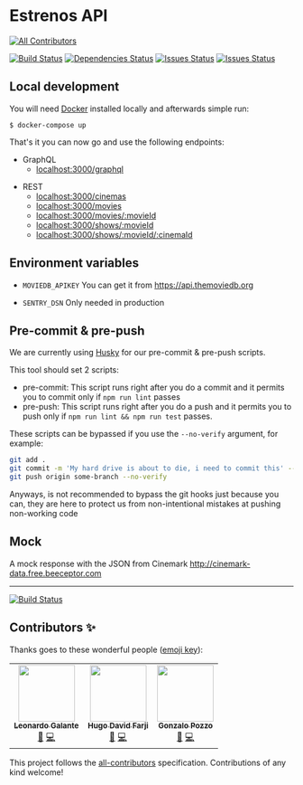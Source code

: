 # Estrenos API
<!-- ALL-CONTRIBUTORS-BADGE:START - Do not remove or modify this section -->
[![All Contributors](https://img.shields.io/badge/all_contributors-3-orange.svg?style=flat-square)](#contributors-)
<!-- ALL-CONTRIBUTORS-BADGE:END -->

[![Build Status](https://img.shields.io/travis/cine-estrenos/estrenos-api?style=for-the-badge)](https://travis-ci.com/cine-estrenos/estrenos-api) [![Dependencies Status](https://img.shields.io/david/cine-estrenos/estrenos-api?style=for-the-badge)](https://img.shields.io/david/cine-estrenos/estrenos-api?style=for-the-badge) [![Issues Status](https://img.shields.io/github/issues/cine-estrenos/estrenos-api?style=for-the-badge)](https://img.shields.io/github/issues/cine-estrenos/estrenos-api?style=for-the-badge) [![Issues Status](https://img.shields.io/github/issues-pr/cine-estrenos/estrenos-api?style=for-the-badge)](https://img.shields.io/github/issues-pr/cine-estrenos/estrenos-api?style=for-the-badge)

## Local development

You will need [Docker](https://www.docker.com/products/docker-desktop) installed locally and afterwards simple run:

```
$ docker-compose up
```

That's it you can now go and use the following endpoints:

- GraphQL
  - [localhost:3000/graphql](localhost:3000/graphql)

* REST
  - [localhost:3000/cinemas](localhost:3000/cinemas)
  - [localhost:3000/movies](localhost:3000/movies)
  - [localhost:3000/movies/:movieId](localhost:3000/movies/:movieId)
  - [localhost:3000/shows/:movieId](localhost:3000/shows/:movieId)
  - [localhost:3000/shows/:movieId/:cinemaId](localhost:3000/shows/:movieId/:cinemaId)

## Environment variables

- `MOVIEDB_APIKEY`
  You can get it from https://api.themoviedb.org

* `SENTRY_DSN`
  Only needed in production

## Pre-commit & pre-push

We are currently using [Husky](https://github.com/typicode/husky) for our pre-commit & pre-push scripts.

This tool should set 2 scripts:

- pre-commit: This script runs right after you do a commit and it permits you to commit only if `npm run lint` passes
- pre-push: This script runs right after you do a push and it permits you to push only if `npm run lint && npm run test` passes.

These scripts can be bypassed if you use the `--no-verify` argument, for example:

```bash
git add .
git commit -m 'My hard drive is about to die, i need to commit this' --no-verify
git push origin some-branch --no-verify
```

Anyways, is not recommended to bypass the git hooks just because you can, they are here to protect us from non-intentional mistakes at pushing non-working code

## Mock

A mock response with the JSON from Cinemark http://cinemark-data.free.beeceptor.com

---

[![Build Status](https://img.shields.io/github/license/cine-estrenos/estrenos-api?style=for-the-badge)](https://img.shields.io/github/license/cine-estrenos/estrenos-api?style=for-the-badge)

## Contributors ✨

Thanks goes to these wonderful people ([emoji key](https://allcontributors.org/docs/en/emoji-key)):

<!-- ALL-CONTRIBUTORS-LIST:START - Do not remove or modify this section -->
<!-- prettier-ignore-start -->
<!-- markdownlint-disable -->
<table>
  <tr>
    <td align="center"><a href="https://leonardogalante.com"><img src="https://avatars3.githubusercontent.com/u/2475912?v=4" width="100px;" alt=""/><br /><sub><b>Leonardo Galante</b></sub></a><br /><a href="https://github.com/lndgalante/estrenos-api/commits?author=lndgalante" title="Documentation">📖</a> <a href="https://github.com/lndgalante/estrenos-api/commits?author=lndgalante" title="Code">💻</a></td>
    <td align="center"><a href="https://hugo.farji.me/"><img src="https://avatars0.githubusercontent.com/u/1130309?v=4" width="100px;" alt=""/><br /><sub><b>Hugo David Farji</b></sub></a><br /><a href="https://github.com/lndgalante/estrenos-api/commits?author=hdf1986" title="Documentation">📖</a> <a href="https://github.com/lndgalante/estrenos-api/commits?author=hdf1986" title="Code">💻</a></td>
    <td align="center"><a href="http://www.gonzalopozzo.com"><img src="https://avatars1.githubusercontent.com/u/6494462?v=4" width="100px;" alt=""/><br /><sub><b>Gonzalo Pozzo</b></sub></a><br /><a href="https://github.com/lndgalante/estrenos-api/commits?author=goncy" title="Documentation">📖</a> <a href="https://github.com/lndgalante/estrenos-api/commits?author=goncy" title="Code">💻</a></td>
  </tr>
</table>

<!-- markdownlint-enable -->
<!-- prettier-ignore-end -->
<!-- ALL-CONTRIBUTORS-LIST:END -->

This project follows the [all-contributors](https://github.com/all-contributors/all-contributors) specification. Contributions of any kind welcome!